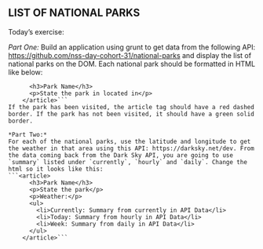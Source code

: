 ## LIST OF NATIONAL PARKS  
Today’s exercise:

*Part One:*
Build an application using grunt to get data from the following API: https://github.com/nss-day-cohort-31/national-parks and display the list of national parks on the DOM. Each national park should be formatted in HTML like below:
```<article>
      <h3>Park Name</h3>
      <p>State the park in located in</p>
    </article>```
If the park has been visited, the article tag should have a red dashed border. If the park has not been visited, it should have a green solid border.

*Part Two:*
For each of the national parks, use the latitude and longitude to get the weather in that area using this API: https://darksky.net/dev. From the data coming back from the Dark Sky API, you are going to use `summary` listed under `currently`, `hourly` and `daily`. Change the html so it looks like this:
```<article>
      <h3>Park Name</h3>
      <p>State the park</p>
      <p>Weather:</p>
      <ul>
        <li>Currently: Summary from currently in API Data</li>
        <li>Today: Summary from hourly in API Data</li>
        <li>Week: Summary from daily in API Data</li>
      </ul>
    </article>``` 